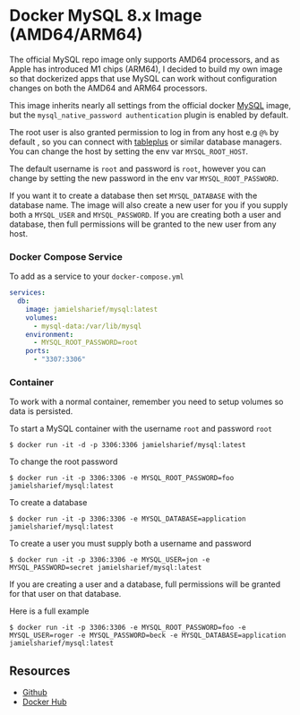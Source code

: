# Docker MySQL 8.x Image (AMD64/ARM64)

The official MySQL repo image only supports AMD64 processors, and as Apple has introduced M1 chips (ARM64), I decided to build my own image so that dockerized apps that use MySQL can work without configuration changes on both the AMD64 and ARM64 processors.

This image inherits nearly all settings from the official docker [MySQL](https://hub.docker.com/_/mysql) image, 
but the `mysql_native_password authentication` plugin is enabled by default.

The root user is also granted permission to log in from any host e.g `@%` by default , so you can connect with [tableplus](https://tableplus.com) or similar database managers. You can change the host by setting the env var `MYSQL_ROOT_HOST`.

The default username is `root` and password is `root`, however you can change by setting the new password in the env var `MYSQL_ROOT_PASSWORD`.

If you want it to create a database then set `MYSQL_DATABASE` with the database name. The image will also create a new user for you if you supply both a `MYSQL_USER` and `MYSQL_PASSWORD`.  If you are creating both a user and database, then full permissions will be granted to the new user from any host.

### Docker Compose Service

To add as a service to your `docker-compose.yml`

```yaml
services:
  db:
    image: jamielsharief/mysql:latest
    volumes:
      - mysql-data:/var/lib/mysql
    environment:
      - MYSQL_ROOT_PASSWORD=root
    ports:
      - "3307:3306"
```

### Container

To work with a normal container, remember you need to setup volumes so data is persisted.


To start a MySQL container with the username `root` and password `root`

```
$ docker run -it -d -p 3306:3306 jamielsharief/mysql:latest 
```


To change the root password

```
$ docker run -it -p 3306:3306 -e MYSQL_ROOT_PASSWORD=foo jamielsharief/mysql:latest 
```

To create a database

```
$ docker run -it -p 3306:3306 -e MYSQL_DATABASE=application jamielsharief/mysql:latest 
```

To create a user you must supply both a username and password

```
$ docker run -it -p 3306:3306 -e MYSQL_USER=jon -e MYSQL_PASSWORD=secret jamielsharief/mysql:latest 
```

If you are creating a user and a database, full permissions will be granted for that
user on that database.


Here is a full example

```
$ docker run -it -p 3306:3306 -e MYSQL_ROOT_PASSWORD=foo -e MYSQL_USER=roger -e MYSQL_PASSWORD=beck -e MYSQL_DATABASE=application jamielsharief/mysql:latest 
```

## Resources

- [Github](https://github.com/jamielsharief/docker-mysql)
- [Docker Hub](https://hub.docker.com/r/jamielsharief/mysql)